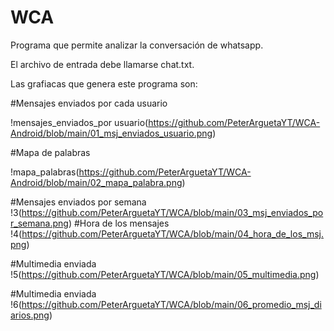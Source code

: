 # WCA

Programa que permite analizar la conversación de whatsapp.

El archivo de entrada debe llamarse chat.txt. 

Las grafiacas que genera este programa son: 


#Mensajes enviados por cada usuario

!mensajes_enviados_por usuario(https://github.com/PeterArguetaYT/WCA-Android/blob/main/01_msj_enviados_usuario.png)

#Mapa de palabras

!mapa_palabras(https://github.com/PeterArguetaYT/WCA-Android/blob/main/02_mapa_palabra.png)

#Mensajes enviados por semana
!3(https://github.com/PeterArguetaYT/WCA/blob/main/03_msj_enviados_por_semana.png)
#Hora de los mensajes
!4(https://github.com/PeterArguetaYT/WCA/blob/main/04_hora_de_los_msj.png)

#Multimedia enviada
!5(https://github.com/PeterArguetaYT/WCA/blob/main/05_multimedia.png)

#Multimedia enviada
!6(https://github.com/PeterArguetaYT/WCA/blob/main/06_promedio_msj_diarios.png)
